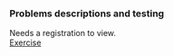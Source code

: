 ### Problems descriptions and testing  

Needs a registration to view.  
[Exercise](https://judge.softuni.org/Contests/3917/Entity-Framework-Introduction)  
